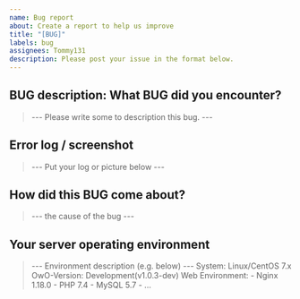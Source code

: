 ```yaml
---
name: Bug report
about: Create a report to help us improve
title: "[BUG]"
labels: bug
assignees: Tommy131
description: Please post your issue in the format below.
---
```



## BUG description: What BUG did you encounter?

> --- Please write some to description this bug. ---

## Error log / screenshot

> --- Put your log or picture below ---

## How did this BUG come about?

> --- the cause of the bug ---

## Your server operating environment

> --- Environment description (e.g. below) ---
System: Linux/CentOS 7.x
OwO-Version: Development(v1.0.3-dev)
Web Environment:
    - Nginx 1.18.0
    - PHP 7.4
    - MySQL 5.7
    - ...
